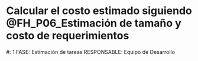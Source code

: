 # Calcular el costo estimado siguiendo @FH_P06_Estimación de tamaño y costo de requerimientos

#: 1
FASE: Estimación de tareas
RESPONSABLE: Equipo de Desarrollo